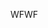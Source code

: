 <span data-ttu-id="0ce5b-101">WF</span><span class="sxs-lookup"><span data-stu-id="0ce5b-101">WF</span></span>